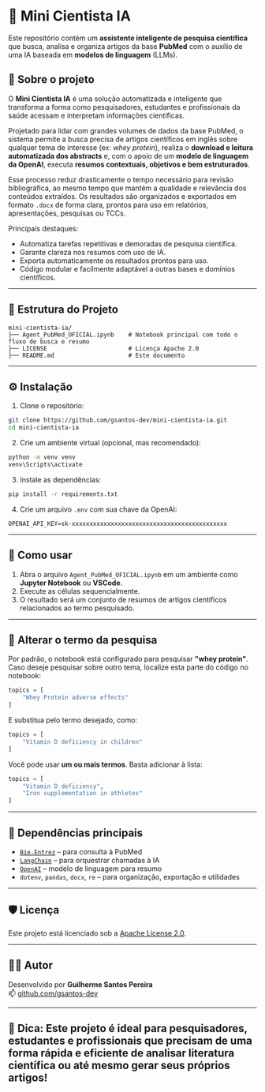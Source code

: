 # 🧠 Mini Cientista IA

Este repositório contém um **assistente inteligente de pesquisa científica** que busca, analisa e organiza artigos da base **PubMed** com o auxílio de uma IA baseada em **modelos de linguagem** (LLMs).

## 🔬 Sobre o projeto

O **Mini Cientista IA** é uma solução automatizada e inteligente que transforma a forma como pesquisadores, estudantes e profissionais da saúde acessam e interpretam informações científicas.

Projetado para lidar com grandes volumes de dados da base PubMed, o sistema permite a busca precisa de artigos científicos em inglês sobre qualquer tema de interesse (ex: _whey protein_), realiza o **download e leitura automatizada dos abstracts** e, com o apoio de um **modelo de linguagem da OpenAI**, executa **resumos contextuais, objetivos e bem estruturados**.

Esse processo reduz drasticamente o tempo necessário para revisão bibliográfica, ao mesmo tempo que mantém a qualidade e relevância dos conteúdos extraídos. Os resultados são organizados e exportados em formato `.docx` de forma clara, prontos para uso em relatórios, apresentações, pesquisas ou TCCs.

Principais destaques:
- Automatiza tarefas repetitivas e demoradas de pesquisa científica.
- Garante clareza nos resumos com uso de IA.
- Exporta automaticamente os resultados prontos para uso.
- Código modular e facilmente adaptável a outras bases e domínios científicos.

---

## 📂 Estrutura do Projeto

```
mini-cientista-ia/
├── Agent_PubMed_OFICIAL.ipynb    # Notebook principal com todo o fluxo de busca e resumo
├── LICENSE                       # Licença Apache 2.0
├── README.md                     # Este documento
```

---

## ⚙️ Instalação

1. Clone o repositório:

```bash
git clone https://github.com/gsantos-dev/mini-cientista-ia.git
cd mini-cientista-ia
```

2. Crie um ambiente virtual (opcional, mas recomendado):

```bash
python -m venv venv
venv\Scripts\activate
```

3. Instale as dependências:

```bash
pip install -r requirements.txt
```

4. Crie um arquivo `.env` com sua chave da OpenAI:

```
OPENAI_API_KEY=sk-xxxxxxxxxxxxxxxxxxxxxxxxxxxxxxxxxxxxxxxxxxxx
```

---

## 🧪 Como usar

1. Abra o arquivo `Agent_PubMed_OFICIAL.ipynb` em um ambiente como **Jupyter Notebook** ou **VSCode**.
2. Execute as células sequencialmente.
3. O resultado será um conjunto de resumos de artigos científicos relacionados ao termo pesquisado.

---

## 🔁 Alterar o termo da pesquisa

Por padrão, o notebook está configurado para pesquisar **"whey protein"**.  
Caso deseje pesquisar sobre outro tema, localize esta parte do código no notebook:

```python
topics = [
    "Whey Protein adverse effects"
]
```

E substitua pelo termo desejado, como:

```python
topics = [
    "Vitamin D deficiency in children"
]
```

Você pode usar **um ou mais termos**. Basta adicionar à lista:

```python
topics = [
    "Vitamin D deficiency",
    "Iron supplementation in athletes"
]
```

---

## 📌 Dependências principais

- [`Bio.Entrez`](https://biopython.org/) – para consulta à PubMed
- [`LangChain`](https://python.langchain.com) – para orquestrar chamadas à IA
- [`OpenAI`](https://platform.openai.com/) – modelo de linguagem para resumo
- `dotenv`, `pandas`, `docx`, `re` – para organização, exportação e utilidades

---

## 🛡️ Licença

Este projeto está licenciado sob a [Apache License 2.0](LICENSE).

---

## 🙋‍♂️ Autor

Desenvolvido por **Guilherme Santos Pereira**  
📫 [github.com/gsantos-dev](https://github.com/gsantos-dev)

---

## 🚀 Dica: Este projeto é ideal para pesquisadores, estudantes e profissionais que precisam de uma forma rápida e eficiente de analisar literatura científica ou até mesmo gerar seus próprios artigos!
